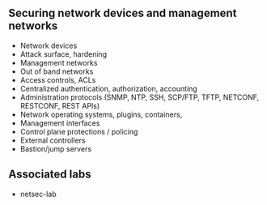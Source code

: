 ## Securing network devices and management networks

- Network devices
- Attack surface, hardening
- Management networks
- Out of band networks
- Access controls, ACLs
- Centralized authentication, authorization, accounting
- Administration protocols (SNMP, NTP, SSH, SCP/FTP, TFTP, NETCONF, RESTCONF, REST APIs)
- Network operating systems, plugins, containers,
- Management interfaces
- Control plane protections / policing
- External controllers
- Bastion/jump servers

## Associated labs

- netsec-lab
